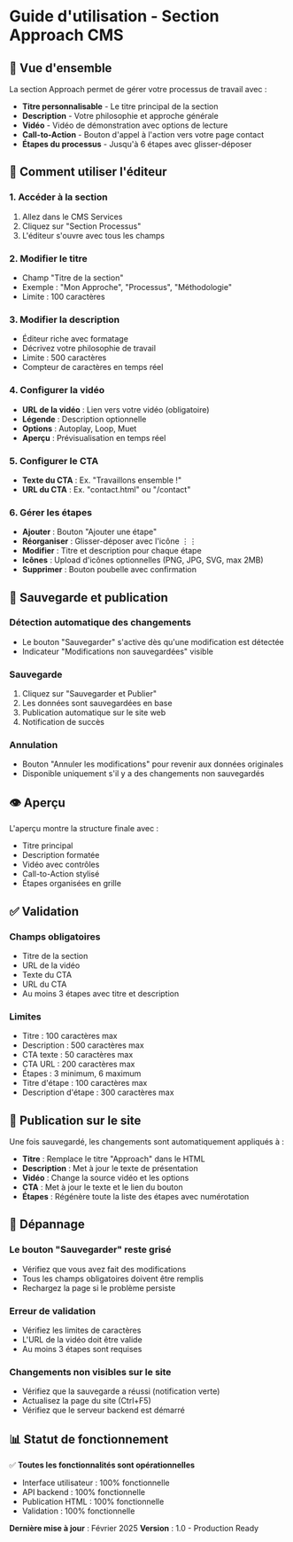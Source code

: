 # Guide d'utilisation - Section Approach CMS

## 🎯 Vue d'ensemble

La section Approach permet de gérer votre processus de travail avec :
- **Titre personnalisable** - Le titre principal de la section
- **Description** - Votre philosophie et approche générale
- **Vidéo** - Vidéo de démonstration avec options de lecture
- **Call-to-Action** - Bouton d'appel à l'action vers votre page contact
- **Étapes du processus** - Jusqu'à 6 étapes avec glisser-déposer

## 📝 Comment utiliser l'éditeur

### 1. **Accéder à la section**
1. Allez dans le CMS Services
2. Cliquez sur "Section Processus"
3. L'éditeur s'ouvre avec tous les champs

### 2. **Modifier le titre**
- Champ "Titre de la section"
- Exemple : "Mon Approche", "Processus", "Méthodologie"
- Limite : 100 caractères

### 3. **Modifier la description**
- Éditeur riche avec formatage
- Décrivez votre philosophie de travail
- Limite : 500 caractères
- Compteur de caractères en temps réel

### 4. **Configurer la vidéo**
- **URL de la vidéo** : Lien vers votre vidéo (obligatoire)
- **Légende** : Description optionnelle
- **Options** : Autoplay, Loop, Muet
- **Aperçu** : Prévisualisation en temps réel

### 5. **Configurer le CTA**
- **Texte du CTA** : Ex. "Travaillons ensemble !"
- **URL du CTA** : Ex. "contact.html" ou "/contact"

### 6. **Gérer les étapes**
- **Ajouter** : Bouton "Ajouter une étape"
- **Réorganiser** : Glisser-déposer avec l'icône ⋮⋮
- **Modifier** : Titre et description pour chaque étape
- **Icônes** : Upload d'icônes optionnelles (PNG, JPG, SVG, max 2MB)
- **Supprimer** : Bouton poubelle avec confirmation

## 🔄 Sauvegarde et publication

### **Détection automatique des changements**
- Le bouton "Sauvegarder" s'active dès qu'une modification est détectée
- Indicateur "Modifications non sauvegardées" visible

### **Sauvegarde**
1. Cliquez sur "Sauvegarder et Publier"
2. Les données sont sauvegardées en base
3. Publication automatique sur le site web
4. Notification de succès

### **Annulation**
- Bouton "Annuler les modifications" pour revenir aux données originales
- Disponible uniquement s'il y a des changements non sauvegardés

## 👁️ Aperçu

L'aperçu montre la structure finale avec :
- Titre principal
- Description formatée
- Vidéo avec contrôles
- Call-to-Action stylisé
- Étapes organisées en grille

## ✅ Validation

### **Champs obligatoires**
- Titre de la section
- URL de la vidéo
- Texte du CTA
- URL du CTA
- Au moins 3 étapes avec titre et description

### **Limites**
- Titre : 100 caractères max
- Description : 500 caractères max
- CTA texte : 50 caractères max
- CTA URL : 200 caractères max
- Étapes : 3 minimum, 6 maximum
- Titre d'étape : 100 caractères max
- Description d'étape : 300 caractères max

## 🚀 Publication sur le site

Une fois sauvegardé, les changements sont automatiquement appliqués à :
- **Titre** : Remplace le titre "Approach" dans le HTML
- **Description** : Met à jour le texte de présentation
- **Vidéo** : Change la source vidéo et les options
- **CTA** : Met à jour le texte et le lien du bouton
- **Étapes** : Régénère toute la liste des étapes avec numérotation

## 🔧 Dépannage

### **Le bouton "Sauvegarder" reste grisé**
- Vérifiez que vous avez fait des modifications
- Tous les champs obligatoires doivent être remplis
- Rechargez la page si le problème persiste

### **Erreur de validation**
- Vérifiez les limites de caractères
- L'URL de la vidéo doit être valide
- Au moins 3 étapes sont requises

### **Changements non visibles sur le site**
- Vérifiez que la sauvegarde a réussi (notification verte)
- Actualisez la page du site (Ctrl+F5)
- Vérifiez que le serveur backend est démarré

## 📊 Statut de fonctionnement

✅ **Toutes les fonctionnalités sont opérationnelles**
- Interface utilisateur : 100% fonctionnelle
- API backend : 100% fonctionnelle  
- Publication HTML : 100% fonctionnelle
- Validation : 100% fonctionnelle

**Dernière mise à jour** : Février 2025
**Version** : 1.0 - Production Ready